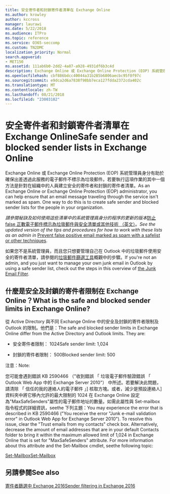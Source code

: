 ```yaml
---
title: 安全寄件者和封鎖寄件者清單在 Exchange Online
ms.author: krowley
author: kccross
manager: laurawi
ms.date: 5/22/2018
ms.audience: ITPro
ms.topic: reference
ms.service: O365-seccomp
ms.custom: TN2DMC
localization_priority: Normal
search.appverid:
- MET150
ms.assetid: 111ab6b0-2dd2-4a87-a928-4931df6b3c4d
description: Exchange Online 或 Exchange Online Protection (EOP) 系統管理員身分有助於確保出差透過此服務的電子郵件不標示為垃圾郵件。若要執行這項作業的其中一個方法是針對在組織中的人員建立安全的寄件者和封鎖的寄件者清單。
ms.openlocfilehash: cbf886bdcc40044a31b285b6806aecbc95f0f97c
ms.sourcegitcommit: e9dca2d6a7838f98bb7eca127fdda2372cda402c
ms.translationtype: MT
ms.contentlocale: zh-TW
ms.lasthandoff: 08/21/2018
ms.locfileid: "23003102"
---
```

# <a name="safe-sender-and-blocked-sender-lists-in-exchange-online"></a><span data-ttu-id="12f39-104">安全寄件者和封鎖寄件者清單在 Exchange Online</span><span class="sxs-lookup"><span data-stu-id="12f39-104">Safe sender and blocked sender lists in Exchange Online</span></span>

<span data-ttu-id="12f39-p102">Exchange Online 或 Exchange Online Protection (EOP) 系統管理員身分有助於確保出差透過此服務的電子郵件不標示為垃圾郵件。若要執行這項作業的其中一個方法是針對在組織中的人員建立安全的寄件者和封鎖的寄件者清單。</span><span class="sxs-lookup"><span data-stu-id="12f39-p102">As an Exchange Online or Exchange Online Protection (EOP) administrator, you can help ensure that an email message traveling through the service isn't marked as spam. One way to do this is to create safe sender and blocked sender lists for the people in your organization.</span></span> 
  
 <span data-ttu-id="12f39-107">*請參閱秘訣及如何使用這些清單中的系統管理員身分的程序的更新的版本*[防止 false 正數電子郵件標示為垃圾郵件與安全清單或其他技術 （英文）](https://go.microsoft.com/fwlink/p/?LinkID=534224)。</span><span class="sxs-lookup"><span data-stu-id="12f39-107">*See the updated version of the tips and procedures for how to work with these lists as an admin in* [Prevent false positive email marked as spam with a safelist or other techniques](https://go.microsoft.com/fwlink/p/?LinkID=534224).</span></span> 
  
<span data-ttu-id="12f39-108">如果您不是系統管理員，而且您只想要管理自己在 Outlook 中的垃圾郵件使用安全的寄件者清單，請參閱的[垃圾郵件篩選工具](https://go.microsoft.com/fwlink/?LinkId=817222)概觀中的步驟。</span><span class="sxs-lookup"><span data-stu-id="12f39-108">If you're not an admin, and you just want to manage your own junk email in Outlook by using a safe sender list, check out the steps in this overview of [the Junk Email Filter](https://go.microsoft.com/fwlink/?LinkId=817222).</span></span> 
  
## <a name="what-is-the-safe-and-blocked-sender-limits-in-exchange-online"></a><span data-ttu-id="12f39-109">什麼是安全及封鎖的寄件者限制在 Exchange Online？</span><span class="sxs-lookup"><span data-stu-id="12f39-109">What is the safe and blocked sender limits in Exchange Online?</span></span>

<span data-ttu-id="12f39-p103">從 Active Directory 與不同 Exchange Online 中的安全及封鎖的寄件者限制及 Outlook 的限制。他們是：</span><span class="sxs-lookup"><span data-stu-id="12f39-p103">The safe and blocked sender limits in Exchange Online differ from the Active Directory and Outlook limits. They are:</span></span>
  
- <span data-ttu-id="12f39-112">安全寄件者限制： 1024</span><span class="sxs-lookup"><span data-stu-id="12f39-112">Safe sender limit: 1,024</span></span>
    
- <span data-ttu-id="12f39-113">封鎖的寄件者限制： 500</span><span class="sxs-lookup"><span data-stu-id="12f39-113">Blocked sender limit: 500</span></span>
    
<span data-ttu-id="12f39-114">注意：</span><span class="sxs-lookup"><span data-stu-id="12f39-114">Note:</span></span>
  
<span data-ttu-id="12f39-p104">您可能會遇到錯誤 KB 2590466 （"收到錯誤 「 垃圾電子郵件驗證錯誤 「 Outlook Web App 中的 Exchange Server 2010"） 中所述。若要解決此問題，請清除 「 信任的我的連絡人的電子郵件 」] 核取方塊。或者，減少是預設連絡人] 資料夾中將它移內允許的最大限制的 1024 在 Exchange Online 設定為"MaxSafeSenders"屬性的電子郵件地址的數量。如需此屬性與 Set-mailbox 指令程式的詳細資訊，seethe 下列主題：</span><span class="sxs-lookup"><span data-stu-id="12f39-p104">You may experience the error that is described in KB 2590466 ("You receive the error "Junk e-mail validation error" in Outlook Web App for Exchange Server 2010"). To resolve this issue, clear the "Trust emails from my contacts" check box. Alternatively, decrease the amount of email addresses that are in your default Contacts folder to bring it within the maximum allowed limit of 1,024 in Exchange Online that is set for "MaxSafeSenders" attribute. For more information about this attribute and the Set-Mailbox cmdlet, seethe following topic:</span></span>
  
[<span data-ttu-id="12f39-119">Set-Mailbox</span><span class="sxs-lookup"><span data-stu-id="12f39-119">Set-Mailbox</span></span>](https://docs.microsoft.com/powershell/module/exchange/mailboxes/Set-Mailbox?view=exchange-ps)
  
## <a name="see-also"></a><span data-ttu-id="12f39-120">另請參閱</span><span class="sxs-lookup"><span data-stu-id="12f39-120">See also</span></span>

[<span data-ttu-id="12f39-121">寄件者篩選中 Exchange 2016</span><span class="sxs-lookup"><span data-stu-id="12f39-121">Sender filtering in Exchange 2016</span></span>](http://technet.microsoft.com/library/b833f864-ff10-46a0-a653-28fb9ba30896.aspx)

